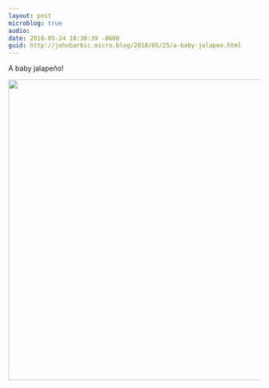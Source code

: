 ```yaml
---
layout: post
microblog: true
audio: 
date: 2018-05-24 18:30:39 -0600
guid: http://johnbarbic.micro.blog/2018/05/25/a-baby-jalapeo.html
---
```

A baby jalapeño!

<img src="http://www.barbic.com/uploads/2018/0d73a46828.jpg" width="600" height="600" />
